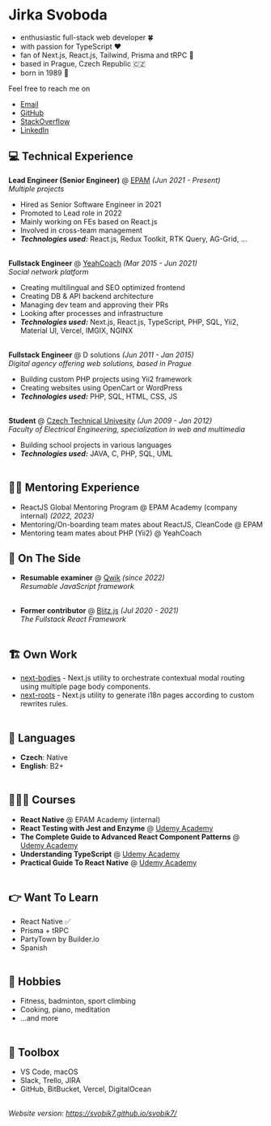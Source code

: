 # Jirka Svoboda

- enthusiastic full-stack web developer 🍀 
- with passion for TypeScript ❤️ 
- fan of Next.js, React.js, Tailwind, Prisma and tRPC 🚀 
- based in Prague, Czech Republic 🇨🇿
- born in 1989 🎂

Feel free to reach me on 
- [Email](mailto:svobik7@gmail.com)
- [GitHub](https://github.com/svobik7/)
- [StackOverflow](https://stackoverflow.com/users/4610318/jirka-svoboda)
- [LinkedIn](https://www.linkedin.com/in/svobik7)

<div style="page-break-after: always; visibility: hidden"></div>

## 💻 Technical Experience

**Lead Engineer (Senior Engineer)** @ [EPAM](https://www.epam.com/) _(Jun 2021 - Present)_ <br>
_Multiple projects_
  - Hired as Senior Software Engineer in 2021
  - Promoted to Lead role in 2022
  - Mainly working on FEs based on React.js
  - Involved in cross-team management
  - **_Technologies used:_** React.js, Redux Toolkit, RTK Query, AG-Grid, ...
<br><br>

**Fullstack Engineer** @ [YeahCoach](https://www.yeahcoach.com/) _(Mar 2015 - Jun 2021)_ <br>
_Social network platform_
  - Creating multilingual and SEO optimized frontend
  - Creating DB & API backend architecture
  - Managing dev team and approving their PRs
  - Looking after processes and infrastructure
  - **_Technologies used:_** Next.js, React.js, TypeScript, PHP, SQL, Yii2, Material UI, Vercel, IMGIX, NGINX
<br><br>

**Fullstack Engineer** @ D solutions _(Jun 2011 - Jan 2015)_ <br>
_Digital agency offering web solutions, based in Prague_
  - Building custom PHP projects using Yii2 framework
  - Creating websites using OpenCart or WordPress
  - **_Technologies used:_** PHP, SQL, HTML, CSS, JS
<br><br>

**Student** @ [Czech Technical Univesity](https://fel.cvut.cz/en/) _(Jun 2009 - Jan 2012)_ <br>
_Faculty of Electrical Engineering, specialization in web and multimedia_
  - Building school projects in various languages
  - **_Technologies used:_** JAVA, C, PHP, SQL, UML
<br><br>

<div style="page-break-after: always; visibility: hidden"></div>

## 👨‍🏫 Mentoring Experience

- ReactJS Global Mentoring Program @ EPAM Academy (company internal) _(2022, 2023)_
- Mentoring/On-boarding team mates about ReactJS, CleanCode @ EPAM
- Mentoring team mates about PHP (Yii2) @ YeahCoach

## 📌 On The Side

- **Resumable examiner** @ [Qwik](https://qwik.builder.io/) _(since 2022)_ <br>
_Resumable JavaScript framework_
<br><br>

- **Former contributor** @ [Blitz.js](https://github.com/blitz-js/blitz) _(Jul 2020 - 2021)_ <br>
_The Fullstack React Framework_
<br><br>

## 🏗️ Own Work
- [next-bodies](https://github.com/svobik7/next-bodies) - Next.js utility to orchestrate contextual modal routing using multiple page body components.
- [next-roots](https://github.com/svobik7/next-roots) - Next.js utility to generate i18n pages according to custom rewrites rules.
<br><br>

## 💬 Languages

- **Czech**: Native <br>
- **English**: B2+
<br><br>

## 👩🏼‍🎓 Courses

- **React Native** @ EPAM Academy (internal)
- **React Testing with Jest and Enzyme** @ [Udemy Academy](https://www.udemy.com/course/react-testing-with-jest-and-enzyme/)
- **The Complete Guide to Advanced React Component Patterns** @ [Udemy Academy](https://www.udemy.com/course/the-complete-guide-to-advanced-react-patterns/)
- **Understanding TypeScript** @ [Udemy Academy](https://www.udemy.com/course/understanding-typescript/)
- **Practical Guide To React Native** @ [Udemy Academy](https://www.udemy.com/course/react-native-the-practical-guide/)
<br><br>

<div style="page-break-after: always; visibility: hidden"></div>

## 👉 Want To Learn

- React Native ✅
- Prisma + tRPC
- PartyTown by Builder.io
- Spanish
<br><br>

## 🙂 Hobbies

- Fitness, badminton, sport climbing
- Cooking, piano, meditation
- ...and more
<br><br>

## 🧰 Toolbox

- VS Code, macOS
- Slack, Trello, JIRA
- GitHub, BitBucket, Vercel, DigitalOcean
<br><br>

_Website version: https://svobik7.github.io/svobik7/_

<!--
**svobik7/svobik7** is a ✨ _special_ ✨ repository because its `README.md` (this file) appears on your GitHub profile.

Here are some ideas to get you started:

- 🔭 I’m currently working on ...
- 🌱 I’m currently learning ...
- 👯 I’m looking to collaborate on ...
- 🤔 I’m looking for help with ...
- 💬 Ask me about ...
- 📫 How to reach me: ...
- 😄 Pronouns: ...
- ⚡ Fun fact: ...
-->
